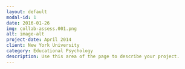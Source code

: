 ```yaml
---
layout: default
modal-id: 1
date: 2016-01-26
img: collab-assess.001.png
alt: image-alt
project-date: April 2014
client: New York University
category: Educational Psychology
description: Use this area of the page to describe your project.
---
```

